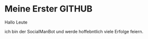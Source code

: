 # Meine Erster GITHUB

Hallo Leute

ich bin der SocialManBot
und werde hoffebntlich viele Erfolge feiern.
